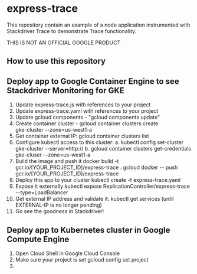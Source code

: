 # express-trace

This repository contain an example of a node application instrumented with Stackdriver Trace to demonstrate Trace functionality.  

THIS IS NOT AN OFFICIAL GOOGLE PRODUCT

## How to use this repository

## Deploy app to Google Container Engine to see Stackdriver Monitoring for GKE
1. Update express-trace.js with references to your project
2. Update express-trace.yaml with references to your project
3. Update gcloud components - "gcloud components update"
4. Create container cluster - 
    gcloud container clusters create \
    gke-cluster --zone=us-west1-a
5. Get container external IP:
    gcloud container clusters list
5. Configure kubectl access to this cluster:
    a. kubectl config set-cluster gke-cluster --server=http://<ip address>
    b. gcloud container clusters get-credentials gke-cluser --zone=us-west1-a
6. Build the image and push it
    docker build -t gcr.io/[YOUR_PROJECT_ID]/express-trace . 
    gcloud docker -- push gcr.io/[YOUR_PROJECT_ID]/express-trace
7. Deploy this app to your cluster
    kubectl create -f express-trace.yaml
8. Expose it externally
    kubectl expose ReplicationController/express-trace --type=LoadBalancer
9. Get external IP address and validate it:
    kubectl get services (until EXTERNAL-IP is no longer pending)
9. Go see the goodness in Stackdriver!

## Deploy app to Kubernetes cluster in Google Compute Engine
1. Open Cloud Shell in Google Cloud Console
2. Make sure your project is set
    gcloud config set project <your project ID>
3. 
